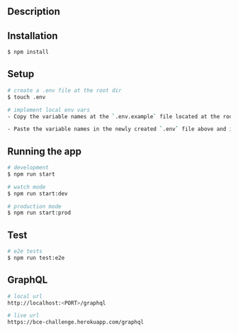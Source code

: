## Description

## Installation

```bash
$ npm install
```

## Setup

```bash
# create a .env file at the root dir
$ touch .env

# implement local env vars
- Copy the variable names at the `.env.example` file located at the root dir.

- Paste the variable names in the newly created `.env` file above and input the neccesary values.
```

## Running the app

```bash
# development
$ npm run start

# watch mode
$ npm run start:dev

# production mode
$ npm run start:prod
```

## Test

```bash
# e2e tests
$ npm run test:e2e
```

## GraphQL

```bash
# local url
http://localhost:<PORT>/graphql

# live url
https://bce-challenge.herokuapp.com/graphql
```
